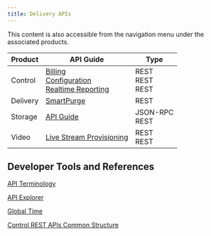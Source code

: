 ```yaml
---
title: Delivery APIs
---
```

This content is also accessible from the navigation menu under the associated products.

|Product|API Guide|Type|
|---|---|---|
|Control |[Billing](https://support.limelight.com/public/openapi/billing/index.html) <br /> [Configuration](https://support.limelight.com/public/openapi/configuration/index.html) <br /> [Realtime Reporting](https://support.limelight.com/public/openapi/realtimereporting/index.html) | REST <br /> REST <br /> REST |
|Delivery|[SmartPurge](/delivery/delivery/smartpurge/smartpurge_rest_api) |REST|
|Storage|[API Guide](/delivery/storage/api_reference)|JSON-RPC <br /> REST|
|Video | [Live Stream Provisioning](/delivery/video/apis/live_stream_provisioning)<br /> |REST <br /> REST|

## Developer Tools and References

[API Terminology](/delivery/control/support_tools/api_terminology)

[API Explorer](https://support.limelight.com/public/explorer/llnw-api-explorer.html)

[Global Time](/delivery/control/support_tools/global_time)

[Control REST APIs Common Structure](/delivery/control/support_tools/api_structure)

